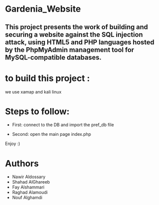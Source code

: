 # Gardenia_Website
This project presents the work of building and securing a website against the SQL injection attack, using HTML5 and PHP languages hosted by the PhpMyAdmin management tool for MySQL-compatible databases.
-
to build this project :
=
we use xamap and kali linux

Steps to follow:
=

- First: connect to the DB and import the pref_db file

- Second: open the main page index.php

Enjoy :)

Authors
=

- Nawir Aldossary
- Shahad AlGhareeb 
- Fay Alshammari 
- Raghad Alamoudi
- Nouf Alghamdi 
